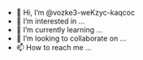 - 👋 Hi, I’m @vozke3-weKzyc-kaqcoc
- 👀 I’m interested in ...
- 🌱 I’m currently learning ...
- 💞️ I’m looking to collaborate on ...
- 📫 How to reach me ...

<!---
vozke3-weKzyc-kaqcoc/vozke3-weKzyc-kaqcoc is a ✨ special ✨ repository because its `README.md` (this file) appears on your GitHub profile.
You can click the Preview link to take a look at your changes.
--->
